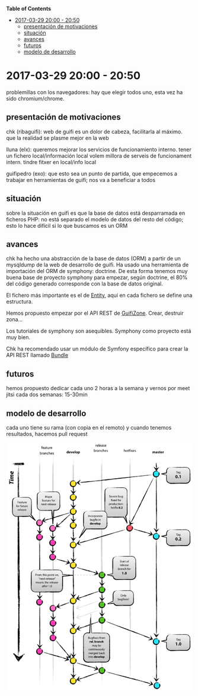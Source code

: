 <!-- START doctoc generated TOC please keep comment here to allow auto update -->
<!-- DON'T EDIT THIS SECTION, INSTEAD RE-RUN doctoc TO UPDATE -->
**Table of Contents**

- [2017-03-29 20:00 - 20:50](#2017-03-29-2000---2050)
  - [presentación de motivaciones](#presentaci%C3%B3n-de-motivaciones)
  - [situación](#situaci%C3%B3n)
  - [avances](#avances)
  - [futuros](#futuros)
  - [modelo de desarrollo](#modelo-de-desarrollo)

<!-- END doctoc generated TOC please keep comment here to allow auto update -->

# 2017-03-29 20:00 - 20:50

problemillas con los navegadores: hay que elegir todos uno, esta vez ha sido chromium/chrome.


## presentación de motivaciones

chk (ribaguifi): web de guifi es un dolor de cabeza, facilitarla al máximo. que la realidad se plasme mejor en la web

lluna (elx): queremos mejorar los servicios de funcionamiento interno. tener un fichero local/información local
volem millora de serveis de funcionament intern. tindre fitxer en local/info local

guifipedro (exo): que esto sea un punto de partida, que empecemos a trabajar en herramientas de guifi; nos va a beneficiar a todos

## situación

sobre la situación en guifi es que la base de datos está desparramada en ficheros PHP: no está separado el modelo de datos del resto del código; esto lo hace difícil si lo que buscamos es un ORM

## avances

chk ha hecho una abstracción de la base de datos (ORM) a partir de un mysqldump de la web de desarrollo de guifi. Ha usado una herramienta de importación del ORM de symphony: doctrine. De esta forma tenemos muy buena base de proyecto symphony para empezar, según doctrine, el 80% del código generado corresponde con la base de datos original.

El fichero más importante es el de [Entity](https://github.com/guifi-org/guifi-api/tree/master/src/AppBundle/Entity), aquí en cada fichero se define una estructura.

Hemos propuesto empezar por el API REST de [GuifiZone](https://github.com/guifi-org/guifi-api/blob/master/src/AppBundle/Entity/GuifiZone.php). Crear, destruir zona...

Los tutoriales de symphony son asequibles. Symphony como proyecto está muy bien.

Chk ha recomendado usar un módulo de Symfony específico para crear la API REST llamado [Bundle](http://symfony.com/doc/master/bundles/FOSRestBundle/index.html)

## futuros

hemos propuesto dedicar cada uno 2 horas a la semana y vernos por meet jitsi cada dos semanas: 15-30min

## modelo de desarrollo

cada uno tiene su rama (con copia en el remoto) y cuando tenemos resultados, hacemos pull request

![modelo desarrollo](https://github.com/guifi-org/wiki/raw/master/git-model.png)
